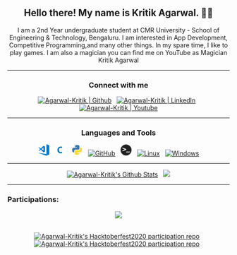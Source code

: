 <h2 align="center">Hello there! My name is Kritik Agarwal. 👋🤓</h2>
<p align="center">I am a 2nd Year undergraduate student at CMR University - School of Engineering & Technology, Bengaluru. I am interested in App Development, Competitive Programming,and many other things.
In my spare time, I like to play games. I am also a magician you can find me on YouTube as Magician Kritik Agarwal</p>

------------------------------------------------------------------------------------------------------------------------------------------------------------------------------

<h3 align="center">Connect with me</h3>
<p align="center">
  <a href="https://www.github.com/Agarwal-Kritik"><img alt="Agarwal-Kritik | Github" width="25px" src="https://www.flaticon.com/svg/static/icons/svg/25/25231.svg"></a>&nbsp;&nbsp;
  <a href="https://www.linkedin.com/in/kritik-agarwal-395620145/"><img alt="Agarwal-Kritik | LinkedIn" width="25px" src="https://www.flaticon.com/svg/static/icons/svg/61/61109.svg"></a>&nbsp;&nbsp;
  <a href="https://www.youtube.com/channel/UCfDHSnzsiwav9pN2X7cpvAQ/"><img alt="Agarwal-Kritik | Youtube" height="25px" src="https://www.flaticon.com/svg/static/icons/svg/733/733646.svg"></a>
</p>

-----------------------------------------------------------------------------------------------------------------------------------------------------------------------------  

<h3 align="center">Languages and Tools</h3>
<p align="center">
  <a href="https://www.google.com/search?&q=Visual+Studio+Code"><img alt="Visual Studio Code" width="26px" src="https://raw.githubusercontent.com/github/explore/80688e429a7d4ef2fca1e82350fe8e3517d3494d/topics/visual-studio-code/visual-studio-code.png"></a>&nbsp;&nbsp;
  <a href="https://www.google.com/search?&q=C+Programming"><img alt="C" width="26px" src="https://raw.githubusercontent.com/PKief/vscode-material-icon-theme/master/icons/c.svg"></a>&nbsp;&nbsp;
<a href="https://www.google.com/search?&q=Python"><img alt="Python" width="26px" src="https://raw.githubusercontent.com/PKief/vscode-material-icon-theme/master/icons/python.svg"></a>&nbsp;&nbsp;
<a href="https://www.google.com/search?&q=Github"><img alt="GitHub" width="26px" src="https://www.flaticon.com/svg/static/icons/svg/25/25231.svg" /></a>&nbsp;&nbsp;
  <a href="https://www.google.com/search?&q=command+line+interface"><img alt="Terminal" width="26px" src="https://raw.githubusercontent.com/github/explore/80688e429a7d4ef2fca1e82350fe8e3517d3494d/topics/terminal/terminal.png"></a>&nbsp;&nbsp;
  <a href="https://www.google.com/search?&q=Linux"><img alt="Linux" width="26px" src="https://www.flaticon.com/svg/static/icons/svg/25/25719.svg"></a>&nbsp;&nbsp;
  <a href="https://www.google.com/search?&q=Windows"><img alt="Windows" width="26px" src="https://www.flaticon.com/svg/static/icons/svg/732/732076.svg">
</p>
  
----------------------------------------------------------------------------------------------------------------------------------------------------------------------------- 
  
<p align="center">
  <a href="https://www.github.com/Agarwal-Kritik"><img alt="Agarwal-Kritik's Github Stats" src="https://github-readme-stats.vercel.app/api?username=Agarwal-Kritik&show_icons=true&hide_border=true&include_all_commits=true&theme=vue"></a>&nbsp;&nbsp;
  <a href="https://www.github.com/Agarwal-Kritik"><img src="https://github-readme-stats.vercel.app/api/top-langs/?username=Agarwal-Kritik&exclude_repo=github-readme-stats,Agarwal-Kritik&hide_border=true&theme=vue"></a>
</p>

----------------------------------------------------------------------------------------------------------------------------------------------------------------------------- 

### Participations:
<p align="center">
<img height="100" width="auto" src="https://cd.foundation/wp-content/uploads/sites/78/2020/09/Logo-Sponsors-Light.svg" /><br>
</p>

<h2></h2> 

<p align="center">
  <a href="https://github.com/keshavsingh4522/hacktoberfest2020"><img alt="Agarwal-Kritik's Hacktoberfest2020 participation repo" src="https://github-readme-stats.vercel.app/api/pin/?username=keshavsingh4522&repo=hacktoberfest2020&theme=vue&show_owner=true"></a>&nbsp;&nbsp;
  <a href="https://github.com/24Cipher/Code-for-HacktoberFest2020"><img alt="Agarwal-Kritik's Hacktoberfest2020 participation repo" src="https://github-readme-stats.vercel.app/api/pin/?username=24Cipher&repo=Code-for-HacktoberFest2020&theme=vue&show_owner=true"></a>&nbsp;&nbsp;
</p>

